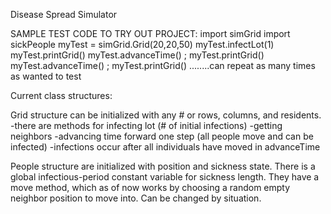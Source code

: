 Disease Spread Simulator

SAMPLE TEST CODE TO TRY OUT PROJECT:
import simGrid
import sickPeople
myTest = simGrid.Grid(20,20,50)
myTest.infectLot(1)
myTest.printGrid()
myTest.advanceTime() ; myTest.printGrid()
myTest.advanceTime() ; myTest.printGrid()
........can repeat as many times as wanted to test

Current class structures:

Grid structure can be initialized with any # or rows, columns, and residents.
 -there are methods for infecting lot (# of initial infections)
 -getting neighbors
 -advancing time forward one step (all people move and can be infected)
 -infections occur after all individuals have moved in advanceTime

 People structure are initialized with position and sickness state. There is a global infectious-period constant variable for sickness length. 
 They have a move method, which as of now works by choosing a random empty neighbor position to move into. Can be changed by situation.